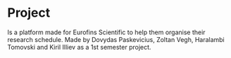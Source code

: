 # Project
Is a platform made for Eurofins Scientific to help them organise their research schedule.
Made by Dovydas Paskevicius, Zoltan Vegh, Haralambi Tomovski and Kiril Illiev as a 1st semester project.
